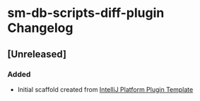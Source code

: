 <!-- Keep a Changelog guide -> https://keepachangelog.com -->

# sm-db-scripts-diff-plugin Changelog

## [Unreleased]
### Added
- Initial scaffold created from [IntelliJ Platform Plugin Template](https://github.com/JetBrains/intellij-platform-plugin-template)
